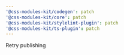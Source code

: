 ```yaml
---
'@css-modules-kit/codegen': patch
'@css-modules-kit/core': patch
'@css-modules-kit/stylelint-plugin': patch
'@css-modules-kit/ts-plugin': patch
---
```


Retry publishing
